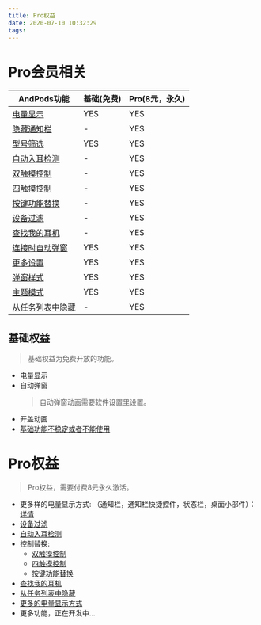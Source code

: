 ```yaml
---
title: Pro权益
date: 2020-07-10 10:32:29
tags:
---
```


# Pro会员相关
AndPods功能 | 基础(免费) | Pro(8元，永久)
---- | --- | ---
[电量显示](/2020/07/09/normal/#应用没办法查看电量) | YES | YES
[隐藏通知栏](/2020/07/10/function-interface/#隐藏通知栏) |  - | YES
[型号筛选](/2020/07/10/function-active/#型号筛选) |  YES | YES
[自动入耳检测](/2020/07/10/function-active/#自动入耳检测) |  - | YES
[双触摸控制](/2020/07/10/function-active/#双触摸控制) |  - | YES
[四触摸控制](/2020/07/10/function-active/#四触摸控制) |  - | YES
[按键功能替换](/2020/07/10/function-active/#按键功能替换) |  - | YES
[设备过滤](/2020/07/10/function-active/#设备过滤) |  - | YES
[查找我的耳机](/2020/07/13/function-other/#查找我的耳机) |  - | YES
[连接时自动弹窗](/2020/07/10/function-interface/#连接时自动弹窗) |  YES | YES
[更多设置](/2020/07/10/function-interface/#更多设置) |  YES | YES
[弹窗样式](/2020/07/10/function-interface/#弹窗样式) |  YES | YES
[主题模式](/2020/07/10/function-interface/#主题模式) |  YES | YES
[从任务列表中隐藏](/2020/07/10/function-interface/#从任务列表中隐藏) |  - | YES

## 基础权益
> 基础权益为免费开放的功能。
* 电量显示
* 自动弹窗
    > 自动弹窗动画需要软件设置里设置。
* 开盖动画
* [基础功能不稳定或者不能使用](/2020/07/09/normal/)

# Pro权益
> Pro权益，需要付费8元永久激活。
* 更多样的电量显示方式: （通知栏，通知栏快捷控件，状态栏，桌面小部件）： [详情](/2020/07/10/function-interface/)
* [设备过滤](/2020/07/10/function-active/#设备过滤)
* [自动入耳检测](/2020/07/10/function-active/#自动入耳检测)
* 控制替换: 
    * [双触摸控制](/2020/07/10/function-active/#双触摸控制)
    * [四触摸控制](/2020/07/10/function-active/#四触摸控制)
    * [按键功能替换](/2020/07/10/function-active/#按键功能替换)
* [查找我的耳机](/2020/07/13/function-other/#查找我的耳机)
* [从任务列表中隐藏](/2020/07/10/function-interface/#从任务列表中隐藏)
* [更多的电量显示方式](/2020/07/10/function-interface#更多的电量显示方式)
* 更多功能，正在开发中...
